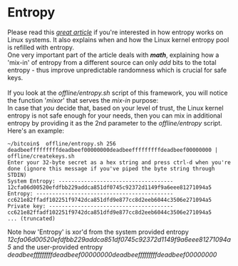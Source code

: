 # Entropy

Please read this [_great article_](https://blog.cloudflare.com/ensuring-randomness-with-linuxs-random-number-generator/) if you're interested in how entropy works on Linux systems.
It also explains when and how the Linux kernel entropy pool is refilled with entropy.<br/>
One very important part of the article deals with __*math*__, explaining how a 'mix-in' of entropy from a different source can only _add_ bits to the total entropy - thus improve unpredictable randomness which is crucial for safe keys.<br/>
<br/>
If you look at the _offline/entropy.sh_ script of this framework, you will notice the function '_mixor_' that serves the _mix-in_ purpose:<br/>
In case that _you_ decide that, based on your level of trust, the Linux kernel entropy is not safe enough for your needs, then you can mix in additional entropy by providing it as the 2nd parameter to the _offline/entropy_ script.<br/>
Here's an example:<br/>

    ~/bitcoin$  offline/entropy.sh 256 deadbeefffffffffdeadbeef00000000deadbeefffffffffdeadbeef00000000 | offline/createkeys.sh 
    Enter your 32-byte secret as a hex string and press ctrl-d when you're done (ignore this message if you've piped the byte string through STDIN)
    System Entropy: ------------------------------------
    12cfa06d00520efdfbb229addca851df0745c92372d1149f9a6eee81271094a5
    Entropy: -------------------------------------------
    cc621e82ffadf102251f9742dca851dfd9e877cc8d2eeb6044c3506e271094a5
    Private key: ---------------------------------------
    cc621e82ffadf102251f9742dca851dfd9e877cc8d2eeb6044c3506e271094a5
    ... (truncated)

Note how 'Entropy' is xor'd from the system provided entropy _12cfa06d00520efdfbb229addca851df0745c92372d1149f9a6eee81271094a5_ and the user-provided entropy _deadbeefffffffffdeadbeef00000000deadbeefffffffffdeadbeef00000000_<br/>
<br/>


